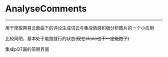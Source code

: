 # AnalyseComments

------

用于爬取网易云歌曲下的评论生成词云与集成情感积极分析图片的一个小应用

比较简陋，基本处于能跑就行的状态~~(现在clone也不一定能跑了)~~

集成pQT画的简陋界面
